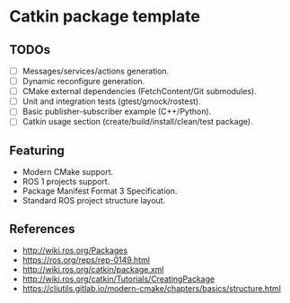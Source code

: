 # Catkin package template

## TODOs

- [ ] Messages/services/actions generation.
- [ ] Dynamic reconfigure generation.
- [ ] CMake external dependencies (FetchContent/Git submodules). 
- [ ] Unit and integration tests (gtest/gmock/rostest).
- [ ] Basic publisher-subscriber example (C++/Python).
- [ ] Catkin usage section (create/build/install/clean/test package).

## Featuring

- Modern CMake support.
- ROS 1 projects support.
- Package Manifest Format 3 Specification.
- Standard ROS project structure layout.

## References
- http://wiki.ros.org/Packages
- https://ros.org/reps/rep-0149.html
- http://wiki.ros.org/catkin/package.xml
- http://wiki.ros.org/catkin/Tutorials/CreatingPackage
- https://cliutils.gitlab.io/modern-cmake/chapters/basics/structure.html
